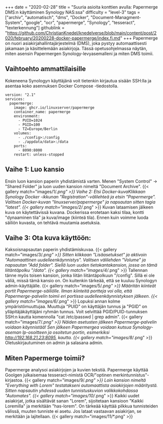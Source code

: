 +++
date = "2020-02-28"
title = "Suuria asioita konttien avulla: Papermerge DMS:n käyttäminen Synology NAS:ssa"
difficulty = "level-3"
tags = ["archiv", "automatisch", "dms", "Docker", "Document-Managment-System", "google", "ocr", "papermerge", "Synology", "tesseract", "texterkennung"]
githublink = "https://github.com/ChristianKnedel/knedelverse/blob/main/content/post/2020/february/20200228-docker-papermerge/index.fi.md"
+++
Papermerge on nuori asiakirjahallintajärjestelmä (DMS), joka pystyy automaattisesti jakamaan ja käsittelemään asiakirjoja. Tässä opetusohjelmassa näytän, miten asensin Papermergen Synology-levyasemalleni ja miten DMS toimii.
## Vaihtoehto ammattilaisille
Kokeneena Synologyn käyttäjänä voit tietenkin kirjautua sisään SSH:lla ja asentaa koko asennuksen Docker Compose -tiedostolla.
```
version: "2.1"
services:
  papermerge:
    image: ghcr.io/linuxserver/papermerge
    container_name: papermerge
    environment:
      - PUID=1024
      - PGID=100
      - TZ=Europe/Berlin
    volumes:
      - ./config>:/config
      - ./appdata/data>:/data
    ports:
      - 8090:8000
    restart: unless-stopped

```

## Vaihe 1: Luo kansio
Ensin luon kansion paperin yhdistämistä varten. Menen "System Control" -> "Shared Folder" ja luon uuden kansion nimeltä "Document Archive".
{{< gallery match="images/1/*.png" >}}
Vaihe 2: Etsi Docker-kuvaKlikkaan Synology Docker -ikkunan "Registration"-välilehteä ja etsin "Papermerge". Valitsen Docker-kuvan "linuxserver/papermerge" ja napsautan sitten tagia "latest".
{{< gallery match="images/2/*.png" >}}
Kuvan lataamisen jälkeen kuva on käytettävissä kuvana. Dockerissa erotetaan kaksi tilaa, kontti "dynaaminen tila" ja kuva/image (kiinteä tila). Ennen kuin voimme luoda säiliön kuvasta, on tehtävä muutamia asetuksia.
## Vaihe 3: Ota kuva käyttöön:
Kaksoisnapsautan paperin yhdistämiskuvaa.
{{< gallery match="images/3/*.png" >}}
Sitten klikkaan "Lisäasetukset" ja aktivoin "Automaattinen uudelleenkäynnistys". Valitsen välilehden "Volume" ja napsautan "Add folder". Siellä luon uuden tietokantakansion, jossa on tämä liitäntäpolku "/data".
{{< gallery match="images/4/*.png" >}}
Tallennan tänne myös toisen kansion, jonka liitän liitäntäpolkuun "/config". Sillä ei ole väliä, missä tämä kansio on. On kuitenkin tärkeää, että se kuuluu Synologyn admin-käyttäjälle.
{{< gallery match="images/5/*.png" >}}
Määritän kiinteät portit Papermerge-säiliölle. Ilman kiinteitä portteja voi olla, että Papermerge-palvelin toimii eri portissa uudelleenkäynnistyksen jälkeen.
{{< gallery match="images/6/*.png" >}}
Lopuksi annan kolme ympäristömuuttujaa. Muuttuja "PUID" on käyttäjän tunnus ja "PGID" on ylläpitäjäkäyttäjäni ryhmän tunnus. Voit selvittää PGID/PUID-tunnuksen SSH:n kautta komennolla "cat /etc/passwd | grep admin".
{{< gallery match="images/7/*.png" >}}
Näiden asetusten jälkeen Papermerge-palvelin voidaan käynnistää! Sen jälkeen Papermergea voidaan kutsua Synology-aseman Ip-osoitteen ja osoitetun portin, esimerkiksi http://192.168.21.23:8095, kautta.
{{< gallery match="images/8/*.png" >}}
Oletuskirjautuminen on admin ja salasana admin.
## Miten Papermerge toimii?
Papermerge analysoi asiakirjojen ja kuvien tekstiä. Papermerge käyttää Goolgen julkaisemaa tesseract-nimistä OCR/"optinen merkintunnistus"-kirjastoa.
{{< gallery match="images/9/*.png" >}}
Loin kansion nimeltä "Everything with Lorem" testatakseni automaattista asiakirjojen määritystä. Sitten napsautin yhdessä uuden tunnistuskuvion valikkokohdassa "Automates".
{{< gallery match="images/10/*.png" >}}
Kaikki uudet asiakirjat, jotka sisältävät sanan "Lorem", sijoitetaan kansioon "Kaikki Loremilla" ja merkitään "has-lorem". On tärkeää käyttää pilkkua tunnisteiden välissä, muuten tunniste ei asetu. Jos lataat vastaavan asiakirjan, se merkitään ja lajitellaan.
{{< gallery match="images/11/*.png" >}}